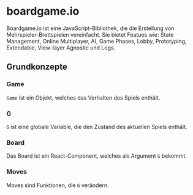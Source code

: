 # boardgame.io

Boardgame.io ist eine JavaScript-Bibliothek, die die Erstellung von Mehrspieler-Brettspielen vereinfacht. 
Sie bietet Featues wie: State Management, Online Multiplayer, AI, Game Phases, Lobby, Prototyping, Extendable, View-layer Agnostic und Logs. 

## Grundkonzepte

### Game

`Game` ist ein Objekt, welches das Verhalten des Spiels enthält.

### G

`G` ist eine globale Variable, die den Zustand des aktuellen Spiels enthält.

### Board

Das Board ist ein React-Component, welches als Argument `G` bekommt.

### Moves

Moves sind Funktionen, die `G` verändern.
